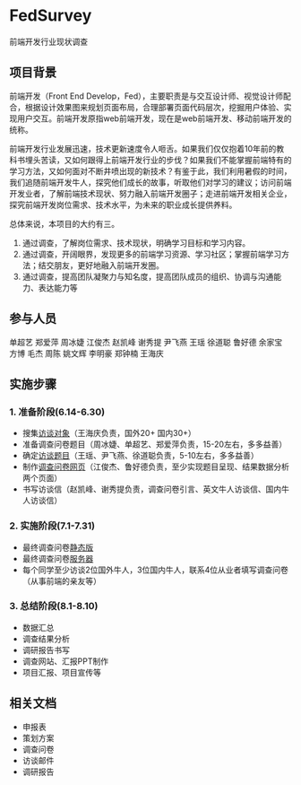 # FedSurvey
前端开发行业现状调查


## 项目背景
前端开发（Front End Develop，Fed），主要职责是与交互设计师、视觉设计师配合，根据设计效果图来规划页面布局，合理部署页面代码层次，挖掘用户体验、实现用户交互。前端开发原指web前端开发，现在是web前端开发、移动前端开发的统称。

前端开发行业发展迅速，技术更新速度令人咂舌。如果我们仅仅抱着10年前的教科书埋头苦读，又如何跟得上前端开发行业的步伐？如果我们不能掌握前端特有的学习方法，又如何面对不断井喷出现的新技术？有鉴于此，我们利用暑假的时间，我们追随前端开发牛人，探究他们成长的故事，听取他们对学习的建议；访问前端开发业者，了解前端技术现状、努力融入前端开发圈子；走进前端开发相关企业，探究前端开发岗位需求、技术水平，为未来的职业成长提供养料。

总体来说，本项目的大约有三。

1. 通过调查，了解岗位需求、技术现状，明确学习目标和学习内容。
2. 通过调查，开阔眼界，发现更多的前端学习资源、学习社区；掌握前端学习方法；结交朋友，更好地融入前端开发圈。
3. 通过调查，提高团队凝聚力与知名度，提高团队成员的组织、协调与沟通能力、表达能力等

## 参与人员
单超艺 郑爱萍 周冰婕 江俊杰 赵凯峰 谢秀提 尹飞燕 王瑶 徐道聪 鲁好德
余家宝 方博 毛杰 周陈 姚文辉 李明豪 郑钟楠
王海庆
## 实施步骤
### 1. 准备阶段(6.14-6.30)

- 搜集[访谈对象](master.md)（王海庆负责，国外20+ 国内30+）
- 准备调查问卷题目（周冰婕、单超艺、郑爱萍负责，15-20左右，多多益善）
- 确定[访谈题目](interview.md)（王瑶、尹飞燕、徐道聪负责，5-10左右，多多益善）
- 制作[调查问卷网页](//happyfedclub.github.io/FedSurvey/web/static/questionnaire3/index.html)（江俊杰、鲁好德负责，至少实现题目呈现、结果数据分析两个页面）
- 书写访谈信（赵凯峰、谢秀提负责，调查问卷引言、英文牛人访谈信、国内牛人访谈信）

### 2. 实施阶段(7.1-7.31)

- 最终调查问卷[静态版](/happyfedclub.github.io/FedSurvey/web/static/q/index.html)
- 最终调查问卷[服务器]()
- 每个同学至少访谈2位国外牛人，3位国内牛人，联系4位从业者填写调查问卷（从事前端的亲友等）

### 3. 总结阶段(8.1-8.10)

- 数据汇总
- 调查结果分析
- 调研报告书写
- 调查网站、汇报PPT制作
- 项目汇报、项目宣传等

## 相关文档

- 申报表 
- 策划方案
- 调查问卷
- 访谈邮件
- 调研报告
